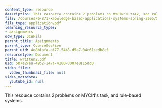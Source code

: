 ```yaml
---
content_type: resource
description: This resource contains 2 problems on MYCIN's task, and rule-based systems.
file: /courses/6-871-knowledge-based-applications-systems-spring-2005/5b7e27ea49b2147b41808007e8115dc0_written2.pdf
file_type: application/pdf
learning_resource_types:
- Assignments
ocw_type: OCWFile
parent_title: Assignments
parent_type: CourseSection
parent_uid: 4e8b1afa-a677-54f8-d5a7-04c61aedb8e0
resourcetype: Document
title: written2.pdf
uid: 5b7e27ea-49b2-147b-4180-8007e8115dc0
video_files:
  video_thumbnail_file: null
video_metadata:
  youtube_id: null
---
```

This resource contains 2 problems on MYCIN's task, and rule-based systems.

